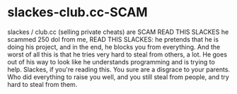 # slackes-club.cc-SCAM
slackes / club.cc (selling private cheats) are SCAM
READ THIS SLACKES
he scammed 250 dol from me, READ THIS SLACKES: he pretends that he is doing his project, and in the end, he blocks you from everything. And the worst of all this is that he tries very hard to steal from others, a lot. He goes out of his way to look like he understands programming and is trying to help. Slackes, if you're reading this. You sure are a disgrace to your parents. Who did everything to raise you well, and you still steal from people, and try hard to steal from them.
